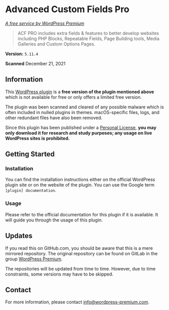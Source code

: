 # Advanced Custom Fields Pro

*[A free service by WordPress Premium](https://wordpress-premium.io)*

> ACF PRO includes extra fields & features to better develop websites including PHP Blocks, Repeatable Fields, Page Building tools, Media Galleries and Custom Options Pages.

**Version:** `5.11.4`

**Scanned** December 21, 2021

## Information

This [WordPress plugin](https://wordpress.org/plugins/) is a **free version of the plugin mentioned above** which is not available for free or only offers a limited free version.

The plugin was been scanned and cleared of any possible malware which is often included in nulled plugins in themes. macOS-specific files, logs, and other redundant files have also been removed.

Since this plugin has been published under a [Personal License](https://tinyurl.com/y7ufcuj2), **you may only download it for research and study purposes; any usage on live WordPress sites is prohibited.**

## Getting Started

### Installation

You can find the installation instructions either on the official WordPress plugin site or on the website of the plugin. You can use the Google term `[plugin] documentation`.

### Usage

Please refer to the official documentation for this plugin if it is available. It will guide you through the usage of this plugin.

## Updates

If you read this on GitHub.com, you should be aware that this is a mere mirrored repository. The original repository can be found on GitLab in the group [WordPress Premium](https://gitlab.com/wordpress-premium).

The repositories will be updated from time to time. However, due to time constraints, some versions may have to be skipped.

## Contact

For more information, please contact [info@wordpress-premium.com](mailto:info@wordpress-premium.com).
